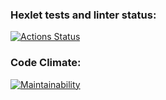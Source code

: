 ### Hexlet tests and linter status:
[![Actions Status](https://github.com/EvgeniyEgoorov/python-project-49/workflows/hexlet-check/badge.svg)](https://github.com/EvgeniyEgoorov/python-project-49/actions)

### Code Climate:
[![Maintainability](https://api.codeclimate.com/v1/badges/9851d99aa3341d6e825d/maintainability)](https://codeclimate.com/github/EvgeniyEgoorov/python-project-49/maintainability)